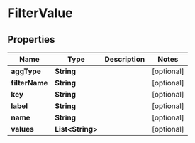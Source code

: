 
# FilterValue

## Properties
Name | Type | Description | Notes
------------ | ------------- | ------------- | -------------
**aggType** | **String** |  |  [optional]
**filterName** | **String** |  |  [optional]
**key** | **String** |  |  [optional]
**label** | **String** |  |  [optional]
**name** | **String** |  |  [optional]
**values** | **List&lt;String&gt;** |  |  [optional]



